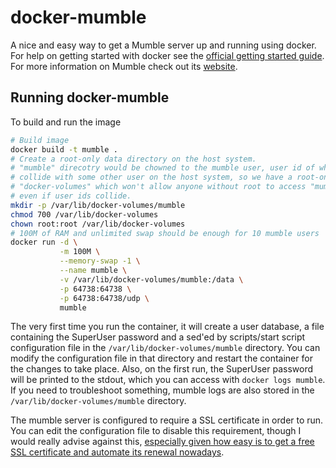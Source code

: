# docker-mumble

A nice and easy way to get a Mumble server up and running using docker.
For help on getting started with docker see the [official getting started guide](https://docker.github.io/engine/getstarted/).
For more information on Mumble check out its [website](http://wiki.mumble.info/wiki/Main_Page).


## Running docker-mumble

To build and run the image

```sh
# Build image
docker build -t mumble .
# Create a root-only data directory on the host system.
# "mumble" direcotry would be chowned to the mumble user, user id of which might
# collide with some other user on the host system, so we have a root-only
# "docker-volumes" which won't allow anyone without root to access "mumble",
# even if user ids collide.
mkdir -p /var/lib/docker-volumes/mumble
chmod 700 /var/lib/docker-volumes
chown root:root /var/lib/docker-volumes
# 100M of RAM and unlimited swap should be enough for 10 mumble users
docker run -d \
           -m 100M \
           --memory-swap -1 \
           --name mumble \
           -v /var/lib/docker-volumes/mumble:/data \
           -p 64738:64738 \
           -p 64738:64738/udp \
           mumble
```

The very first time you run the container, it will create a user database, a file containing the SuperUser password and a sed'ed by scripts/start script configuration file in the `/var/lib/docker-volumes/mumble` directory.
You can modify the configuration file in that directory and restart the container for the changes to take place.
Also, on the first run, the SuperUser password will be printed to the stdout, which you can access with `docker logs mumble`.
If you need to troubleshoot something, mumble logs are also stored in the `/var/lib/docker-volumes/mumble` directory.

The mumble server is configured to require a SSL certificate in order to run.
You can edit the configuration file to disable this requirement, though I would really advise against this, [especially given how easy is to get a free SSL certificate and automate its renewal nowadays]( https://letsencrypt.org/).
